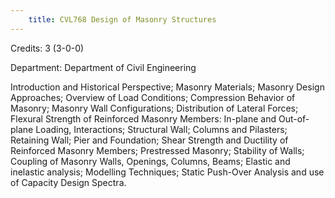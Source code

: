 ```yaml
---
    title: CVL768 Design of Masonry Structures
---
```

Credits: 3 (3-0-0)

Department: Department of Civil Engineering

Introduction and Historical Perspective; Masonry Materials; Masonry Design Approaches; Overview of Load Conditions; Compression Behavior of Masonry; Masonry Wall Configurations; Distribution of Lateral Forces; Flexural Strength of Reinforced Masonry Members: In-plane and Out-of-plane Loading, Interactions; Structural Wall; Columns and Pilasters; Retaining Wall; Pier and Foundation; Shear Strength and Ductility of Reinforced Masonry Members; Prestressed Masonry; Stability of Walls; Coupling of Masonry Walls, Openings, Columns, Beams; Elastic and inelastic analysis; Modelling Techniques; Static Push-Over Analysis and use of Capacity Design Spectra.
